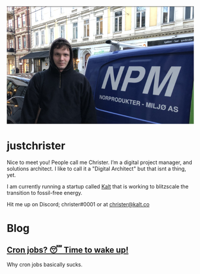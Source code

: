 <img src="https://github.com/justchrister/justchrister/blob/601a67819a3fad880815f0925872af3365145cf7/npm.png?raw=true" alt=""/>


<h1>justchrister</h1>

Nice to meet you! People call me Christer. I’m a digital project manager, and solutions architect. I like to call it a "Digital Architect" but that isnt a thing, yet.

I am currently running a startup called <a href="https://kalt.co">Kalt</a> that is working to blitzscale the transition to fossil-free energy.


Hit me up on Discord; christer#0001 or at christer@kalt.co




<h1> Blog </h1>

<a href="https://github.com/justchrister/justchrister/blob/main/blog/cron.md"> <h2>Cron jobs? 😴 Time to wake up!</h2> </a>
Why cron jobs basically sucks.
